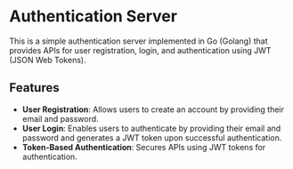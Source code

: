 # Authentication Server

This is a simple authentication server implemented in Go (Golang) that provides APIs for user registration, login, and authentication using JWT (JSON Web Tokens).

## Features

- **User Registration**: Allows users to create an account by providing their email and password.
- **User Login**: Enables users to authenticate by providing their email and password and generates a JWT token upon successful authentication.
- **Token-Based Authentication**: Secures APIs using JWT tokens for authentication.
